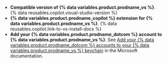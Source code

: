 * **Compatible version of {% data variables.product.prodname_vs %}**. {% data reusables.copilot.visual-studio-version %}
* **{% data variables.product.prodname_copilot %} extension for {% data variables.product.prodname_vs %}**. {% data reusables.copilot.link-to-vs-install-docs %}
* **Add your {% data variables.product.prodname_dotcom %} account to {% data variables.product.prodname_vs %}**. See [Add your {% data variables.product.prodname_dotcom %} accounts to your {% data variables.product.prodname_vs %} keychain](https://learn.microsoft.com/en-us/visualstudio/ide/work-with-github-accounts?ref_product=copilot&ref_type=engagement&ref_style=text) in the Microsoft documentation.
